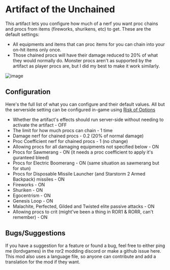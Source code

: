 # Artifact of the Unchained
This artifact lets you configure how much of a nerf you want proc chains and procs from items (fireworks, shurikens, etc) to get. These are the default settings:
- All equipments and items that can proc items for you can chain into your on-hit items only once.
- Those chained procs will have their damage reduced to 20% of what they would normally do.
Monster procs aren't as supported by the artifact as player procs are, but I did my best to make it work similarly.

![image](https://github.com/user-attachments/assets/6e99f158-b171-4f27-b49d-a4348ea43f34)


## Configuration
Here's the full list of what you can configure and their default values. All but the serverside setting can be configured in-game using [Risk of Options](https://thunderstore.io/package/Rune580/Risk_Of_Options/)
- Whether the artifact's effects should run server-side without needing to activate the artifact - OFF
- The limit for how much procs can chain - 1 time
- Damage nerf for chained procs - 0.2 (20% of normal damage)
- Proc Coefficient nerf for chained procs - 1 (no change)
- Allowing procs for all damaging equipments not specified below - ON
- Procs for Sawmerang - ON (it needs a proc coefficient to apply it's guranteed bleed)
- Procs for Electric Boomerang - ON (same situation as sawmerang but for stun)
- Procs for Disposable Missile Launcher (and Starstorm 2 Armed Backpack) missiles - ON
- Fireworks - ON
- Shuriken - ON
- Egocentrism - ON
- Genesis Loop - ON
- Malachite, Perfected, Gilded and Twisted elite passive attacks - ON
- Allowing procs to crit (might've been a thing in ROR1 & RORR, can't remember) - ON

## Bugs/Suggestions
If you have a suggestion for a feature or found a bug, feel free to either ping me (lordvgames) in the ror2 modding discord or make a github issue here.
This mod also uses a language file, so anyone can contribute and add a translation for the mod if they want.

